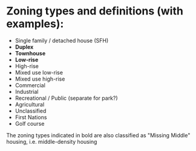 # Zoning types and definitions (with examples): 

* Single family / detached house (SFH)
* **Duplex**
* **Townhouse**
* **Low-rise**
* High-rise
* Mixed use low-rise
* Mixed use high-rise
* Commercial
* Industrial
* Recreational / Public (separate for park?)
* Agricultural
* Unclassified
* First Nations
* Golf course

The zoning types indicated in bold are also classified as "Missing Middle" housing, i.e. middle-density housing 